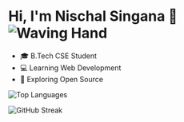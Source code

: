# Hi, I'm Nischal Singana  👋 ![Waving Hand](https://media.giphy.com/media/hvRJCLFzcasrR4ia7z/giphy.gif)  

- 🎓 B.Tech CSE Student
- 💻 Learning Web Development
- 🚀 Exploring Open Source

![Top Languages](https://github-readme-stats.vercel.app/api/top-langs/?username=KL2400030188&layout=compact&theme=dark)

![GitHub Streak](https://github-readme-streak-stats.herokuapp.com/?user=KL2400030188&theme=dark)



